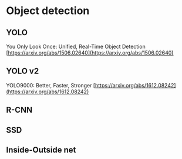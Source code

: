 # Object detection

## YOLO

You Only Look Once: Unified, Real-Time Object Detection [https://arxiv.org/abs/1506.02640](https://arxiv.org/abs/1506.02640)

## YOLO v2

YOLO9000: Better, Faster, Stronger [https://arxiv.org/abs/1612.08242](https://arxiv.org/abs/1612.08242)

## R-CNN

## SSD

## Inside-Outside net

